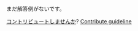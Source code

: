 
まだ解答例がないです。

[コントリビュートしませんか](https://github.com/BFEdev/BFE.dev-solutions/blob/main/question/explain-clear-in-css_ja.md)?  [Contribute guideline](https://github.com/BFEdev/BFE.dev-solutions#how-to-contribute)
